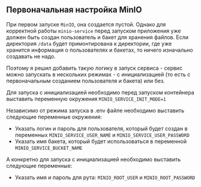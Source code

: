 ## Первоначальная настройка MinIO

При первом запуске `MinIO`, она создается пустой.
Однако для корректной работы `minio-service` перед
запуском приложения уже должен быть создан
пользователь и бакет для хранения файлов.
Если директория `/data` будет примонтирована к директории,
где уже хранится информация о пользователях и бакетах,
то ничего изначально создавать не надо.

Поэтому я решил добавить такую логику в запуск сервиса -
сервис можно запускать в нескольких режимах - с
инициализацией (то есть с первоначальным созданием 
пользователя и бакета) или без.

Для запуска с инициализацией необходимо перед запуском
контейнера выставить переменную окружения
`MINIO_SERVICE_INIT_MODE=1`

Независимо от режима запуска в .env файле необходимо
выставить следующие переменные окружения:

 - Указать логин и пароль для пользователя, который
будет создан в переменных `MINIO_SERVICE_USER_NAME` и
`MINIO_SERVICE_USER_PASSWORD`
 - Указать имя бакета, который будет использоваться в
переменной `MINIO_SERVICE_BUCKET_NAME`

А конкретно для запуска с инициализацией необходимо
выставить следующие переменные:
 - Указать имя и пароль для рута:
`MINIO_ROOT_USER` и `MINIO_ROOT_PASSWORD`

